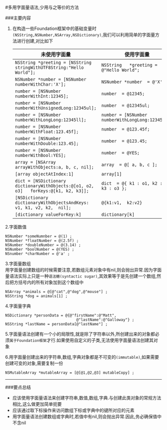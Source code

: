 #多用字面量语法,少用与之等价的方法

###主要内容

1. 在构造一些Foundation框架中的基础变量时`(NSString,NSNumber,NSArray,NSDictionary)`,我们可以利用简单的字面量方法进行创建,对比如下

	| 未使用字面量 | 使用字面量 |  
	|------------|--------- | 
	| `NSString *greeting = [NSString stringWithUTF8String:"Hello  World"];`|`NSString   *greeting = @"Hello World";` |
	| `NSNumber *number = [NSNumber numberWithChar:'X'];`| `NSNumber *number  = @'X';`|
	| `number = [NSNumber numberWithInt:12345];`|`number  = @12345;`|
	|`number = [NSNumber numberWithUnsignedLong:12345ul];`|`number  = @12345ul;`|
	|`number = [NSNumber numberWithLongLong:12345ll];`|`number = [NSNumber numberWithLongLong:12345ll];`|
	|`number = [NSNumber numberWithFloat:123.45f];`|`number  = @123.45f;`|
	|`number = [NSNumber numberWithDouble:123.45];`|`number  = @123.45;`|
	|`number = [NSNumber numberWithBool:YES];`|`number  = @YES;`|
	|`array = [NSArray arrayWithObjects:a, b, c, nil];`|`array  = @[ a, b, c ];`|
	|`[array objectAtIndex:1]`|`array[1]`|
	|`dict = [NSDictionary dictionaryWithObjects:@[o1, o2, o3]   forKeys:@[k1, k2, k3]];`|`dict  = @{ k1 : o1, k2 : o2, k3 : o3 };`|
	|`[NSDictionary dictionaryWithObjectsAndKeys: v1, k1, v2, k2,  nil];`|`@{k1:v1,  k2:v2}`|
	|`[dictionary valueForKey:k]`|`dictionary[k]`|  
	
	
2.字面数值

	NSNumber *someNumnber = @(1) ;
	NSNumber *floatNumber = @(2.5f) ;
	NSNumber *doubleNumber = @(3.14) ;
	NSNumber *boolNumber = @(YES) ;
	NSnumber *charNumber = @'a' ;
	
3.字面量数组  
用字面量创建数组的时候需要注意,若数组元素对象中有nil,则会抛出异常.因为字面量语法实际上只是一种`语法糖(syntactic sugar)`,其效果等于是先创建一个数组,然后把方括号内的所有对象加到这个数组中

	NSArray *animals = @[@"cat",@"dog",@"mouse"] ;
	NSString *dog = animals[1] ;
	
4.字面量字典

	NSDictionary *personData = @{@"firstName":@"Matt",
									@"lastName":@"Galloway"} ;
	NSString *lastName = personData[@"lastName"] ;

5.字面量语法创建有一个小的局限性,就是除了字符串以外,所创建出来的对象都必须`属于Foundation框架`才行.如果使用自定义的子类,无法使用字面量语法创建其对象

6.用字面量创建出来的字符串,数组,字典对象都是不可变的`(immutable)`,如果需要创建可变的对象,需要复制一份

	NSMutableArray *mutableArray = [@[@1,@2,@3] mutableCopy] ;
	
--------------
###要点总结

* 应该使用字面量语法来创建字符串,数值,数组,字典.与创建此类对象的常规方法相比,这么做更加简单扼要
* 应该通过取下标操作来访问数组下标或字典中的键所对应的元素
* 用字面量语法创建数组或字典时,若值中有nil,则会抛出异常.因此,务必确保值中不含nil